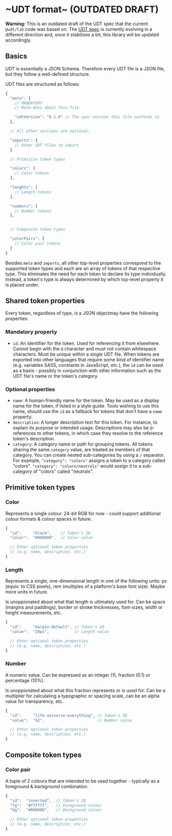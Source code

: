 # ~UDT format~ (OUTDATED DRAFT)

**Warning:** This is an outdated draft of the UDT spec that the current `@udt/lib` code was based on. The [UDT spec](../../spec/README.md) is currently evolving in a different direction and, once it stabilises a bit, this library will be updated accordingly.

## Basics
UDT is essentially a JSON Schema. Therefore every UDT file is a JSON file, but they follow a well-defined structure.

UDT files are structured as follows:
```js
{
  "meta": {
    // MANDATORY
    // Meta-data about this file

    "udtVersion": "0.1.0" // The spec version this file conforms to
  },

  // All other sections are optional:

  "imports": {
    // Other UDT files to import
  }

  // Primitive token types

  "colors": [
    // Color tokens
  ],

  "lenghts": [
    // Length tokens
  ],

  "numbers": [
    // Number tokens
  ],


  // Composite token types

  "colorPairs": [
    // Color pair tokens
  ]
}
```

Besides `meta` and `imports`, all other top-level properties correspond to the supported token types and each are an array of tokens of that respective type. This eliminates the need for each token to declare its type individually. Instead, a token's type is always determined by which top-level property it is placed under.


## Shared token properties
Every token, regardless of type, is a JSON objectmay have the following properties:

### Mandatory property
* `id`: An identifier for the token. Used for referencing it from elsewhere. Cannot begin with the `@` character and must not contain whitespace characters. Must be unique within a single UDT file. When tokens are exported into other languages that require some kind of identifier name (e.g. variables SASS, constants in JavaScript, etc.), the `id` can be used as a basis - possibly in conjunction with other information such as the UDT file's name or the token's category.

### Optional properties
* `name`: A human-friendly name for the token. May be used as a display name for the token, if listed in a style guide. Tools wishing to use this name, should use the `id` as a fallback for tokens that don't have a `name` property.
* `description`: A longer description text for this token. For instance, to explain its purpose or intended usage. Descriptions may also be `@`-references to other tokens, in which case they resolve to the reference token's description.
* `category`: A category name or path for grouping tokens. All tokens sharing the same `category` value, are treated as members of that category. You can create nested sub-categories by using a `/` separator. For example, `"category": "colors"` assigns a token to a category called "colors". `"category": "colors/neutrals"` would assign it to a sub-category of "colors" called "neutrals".


## Primitive token types
### Color
Represents a single colour. 24-bit RGB for now - could support additional colour formats & colour spaces in future.

```js
{
  "id":     "black",    // Token's ID
  "color":  "#000000",  // Color value

  // Other optional token properties
  // (e.g. name, description, etc.)
}
```


### Length
Represents a single, one-dimensional length in one of the following units: px (equiv. to CSS pixels), rem (multiples of a platform's base font size). Maybe more units in future.

Is unoppionated about what that length is ultimately used for. Can be space (margins and paddings), border or stroke thicknesses, font-sizes, width or height measurements, etc.

```js
{
  "id":     "margin-default", // Token's ID
  "value":  "20px",           // Length value

  // Other optional token properties
  // (e.g. name, description, etc.)
}
```


### Number
A numeric value. Can be expressed as an integer (1), fraction (0.1) or percentage (10%).

Is unoppionated about what this fraction represents or is used for. Can be a multiplier for calculating a typographic or spacing scale, can be an alpha value for transparency, etc.

```js
{
  "id":     "life-universe-everything", // Token's ID
  "value":  "42",                       // Number value

  // Other optional token properties
  // (e.g. name, description, etc.)
}
```


## Composite token types
### Color pair
A tuple of 2 colours that are intended to be used together - typically as a foreground & background combination.

```js
{
  "id":  "inverted",  // Token's ID
  "fg":  "#ffffff",   // Foreground colour
  "bg":  "#000000",   // Background colour

  // Other optional token properties
  // (e.g. name, description, etc.)
}
```
